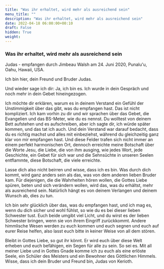 ```yaml
---
title: "Was ihr erhaltet, wird mehr als ausreichend sein"
menu_title: ""
description: "Was ihr erhaltet, wird mehr als ausreichend sein"
date: 2022-04-18 06:00:00+00:10
draft: False
hidden: True
weight:
---
```

### Was ihr erhaltet, wird mehr als ausreichend sein

Judas - empfangen durch Jimbeau Walsh am 24. Juni 2020, Punalu'u, Oahu, Hawaii, USA.  

Ich bin hier, dein Freund und Bruder Judas.

Und wieder sage ich dir: Ja, ich bin es. Ich wurde in dein Gespräch und noch mehr in dein Gebet hineingezogen.

Ich möchte dir erklären, warum es in deinem Verstand ein Gefühl der Unstimmigkeit über das gibt, was du empfangen hast. Das ist nicht kompliziert. Ich kam vorhin zu dir und wir sprachen über das Gebet, die Evangelien und das BS-Meter, wie du es nennst. Du wolltest von deinem Bett aufstehen und es aufschreiben, aber ich sagte dir, ich würde später kommen, und das tat ich auch. Und dein Verstand war darauf bedacht, dass du es richtig machst und alles mit einbeziehst, während du gleichzeitig ganz klar von mir empfangen hast. Und diese Felder trafen sich nicht immer an einem perfekt harmonischen Ort, dennoch erreichte meine Botschaft über die Worte Jesu, die Liebe, die von ihm ausging, wie jedes Wort, jede Geschichte, ein Gebet für sich war und die Sehnsüchte in unseren Seelen entflammte, diese Botschaft, die viele erreichte.

Lasse dich also nicht beirren und wisse, dass ich es bin. Was durch dich kommt, wird ganz anders sein als das, was von dem anderen lieben Bruder kam. Für diejenigen, die die Wahrheiten hören wollen, die Gottes Liebe spüren, beten und sich verändern wollen, wird das, was du erhältst, mehr als ausreichend sein. Natürlich hängt es von deinem Verlangen und deinem Wunsch ab, dies zu tun.

Ich bin sehr glücklich über das, was du empfangen hast, und ich mag es, wenn du dich sicher und wohl fühlst, so wie du es bei dieser lieben Schwester tust. Euch beide umgibt viel Licht, und du wirst es der lieben Schwester bringen, wenn sie von ihrem Eingriff zurückkommt. Andere himmlische Wesen werden zu euch kommen und euch segnen und euch auf eurer Reise helfen, also lasst euch bitte in keiner Weise von all dem stören.

Bleibt in Gottes Liebe, so gut ihr könnt. Er wird euch über diese Welt erheben und euch befähigen, ein Segen für alle zu sein. So sei es. Mit all meiner Liebe und in Gottes Gnade komme ich zu euch als eine erlöste Seele, ein Schüler des Meisters und ein Bewohner des Göttlichen Himmels. Wisse, dass ich dein Bruder und Freund bin, Judas von Kerioth.

